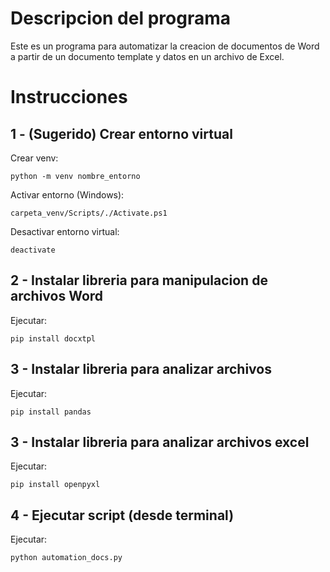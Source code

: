 # Descripcion del programa

Este es un programa para automatizar la creacion de documentos de Word a partir de
un documento template y datos en un archivo de Excel.

# Instrucciones

## 1 - (Sugerido) Crear entorno virtual

Crear venv:

```
python -m venv nombre_entorno
```

Activar entorno (Windows):

```
carpeta_venv/Scripts/./Activate.ps1
```

Desactivar entorno virtual:

```
deactivate
```

## 2 - Instalar libreria para manipulacion de archivos Word

Ejecutar:

```
pip install docxtpl
```

## 3 - Instalar libreria para analizar archivos

Ejecutar:

```
pip install pandas
```

## 3 - Instalar libreria para analizar archivos excel

Ejecutar:

```
pip install openpyxl
```

## 4 - Ejecutar script (desde terminal)

Ejecutar:

```
python automation_docs.py
```